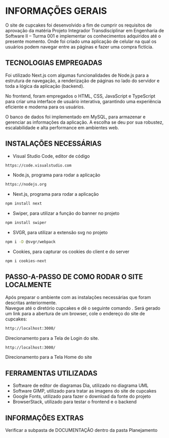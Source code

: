 # INFORMAÇÕES GERAIS

O site de cupcakes foi desenvolvido a fim de cumprir os requisitos de aprovação da matéria Projeto Integrador Transdisciplinar em Engenharia de Software II – Turma 001 e implementar os conhecimentos adquiridos até o presente momento. 
Onde foi criado uma aplicação de celular na qual os usuários podem navegar entre as páginas e fazer uma compra fictícia. 

## TECNOLOGIAS EMPREGADAS

Foi utilizado Next.js com algumas funcionalidades de Node.js para a estrutura de navegação, a renderização de páginas no lado do servidor e toda a lógica da aplicação (backend). 

No frontend, foram empregados o HTML, CSS, JavaScript e TypeScript para criar uma interface de usuário interativa, garantindo uma experiência eficiente e moderna para os usuários. 

O banco de dados foi implementado em MySQL, para armazenar e gerenciar as informações da aplicação. A escolha se deu por sua robustez, escalabilidade e alta performance em ambientes web. 

## INSTALAÇÕES NECESSÁRIAS

- Visual Studio Code, editor de código 
```bash
https://code.visualstudio.com 
```

- Node.js, programa para rodar a aplicação  
```bash
https://nodejs.org 
```

- Next.js, programa para rodar a aplicação  
```bash
npm install next
```

- Swiper, para utilizar a função do banner no projeto 
```bash
npm install swiper
```

- SVGR, para utilizar a extensão svg no projeto 
```bash
npm i -D @svgr/webpack
```

- Cookies, para capturar os cookies do client e do server 
```bash
npm i cookies-next
```

## PASSO-A-PASSO DE COMO RODAR O SITE LOCALMENTE 

Após preparar o ambiente com as instalações necessárias que foram descritas anteriormente.  
Navegue até o diretório cupcakes e dê o seguinte comando <npm run dev>. 
Será gerado um link para a abertura de um browser, cole o endereço do site de cupcakes:

```bash
http://localhost:3000/
```
Direcionamento para a Tela de Login do site. 

```bash
http://localhost:3000/
```
Direcionamento para a Tela Home do site

## FERRAMENTAS UTILIZADAS 

- Software de editor de diagramas Dia, utilizado no diagrama UML 
- Software GIMP, utilizado para tratar as imagens do site de cupcakes 
- Google Fonts, utilizado para fazer o download da fonte do projeto 
- BrowserStack, utilizado para testar o frontend e o backend 

## INFORMAÇÕES EXTRAS
Verificar a subpasta de DOCUMENTAÇÃO dentro da pasta Planejamento 